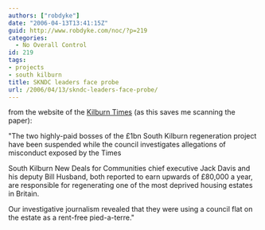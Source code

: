 ```yaml
---
authors: ["robdyke"]
date: "2006-04-13T13:41:15Z"
guid: http://www.robdyke.com/noc/?p=219
categories:
  - No Overall Control
id: 219
tags:
- projects
- south kilburn
title: SKNDC leaders face probe
url: /2006/04/13/skndc-leaders-face-probe/
---
```

from the website of the [Kilburn Times](http://www.kilburntimes.co.uk/content/camden/kilburntimes/news/story.aspx?brand=KLBTOnline&#38;category=news&#38;tBrand=northlondon24&#38;tCategory=newsklbt&#38;itemid=WeED05%20Apr%202006%2016%3A45%3A36%3A537) (as this saves me scanning the paper):

"The two highly-paid bosses of the £1bn South Kilburn regeneration project have been suspended while the council investigates allegations of misconduct exposed by the Times

South Kilburn New Deals for Communities chief executive Jack Davis and his deputy Bill Husband, both reported to earn upwards of £80,000 a year, are responsible for regenerating one of the most deprived housing estates in Britain.

Our investigative journalism revealed that they were using a council flat on the estate as a rent-free pied-a-terre."